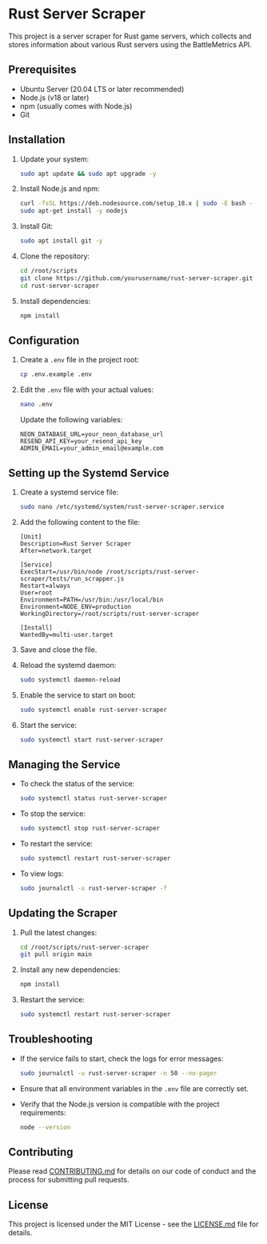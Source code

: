 # Rust Server Scraper

This project is a server scraper for Rust game servers, which collects and stores information about various Rust servers using the BattleMetrics API.

## Prerequisites

-   Ubuntu Server (20.04 LTS or later recommended)
-   Node.js (v18 or later)
-   npm (usually comes with Node.js)
-   Git

## Installation

1. Update your system:

    ```bash
    sudo apt update && sudo apt upgrade -y
    ```

2. Install Node.js and npm:

    ```bash
    curl -fsSL https://deb.nodesource.com/setup_18.x | sudo -E bash -
    sudo apt-get install -y nodejs
    ```

3. Install Git:

    ```bash
    sudo apt install git -y
    ```

4. Clone the repository:

    ```bash
    cd /root/scripts
    git clone https://github.com/yourusername/rust-server-scraper.git
    cd rust-server-scraper
    ```

5. Install dependencies:
    ```bash
    npm install
    ```

## Configuration

1. Create a `.env` file in the project root:

    ```bash
    cp .env.example .env
    ```

2. Edit the `.env` file with your actual values:

    ```bash
    nano .env
    ```

    Update the following variables:

    ```
    NEON_DATABASE_URL=your_neon_database_url
    RESEND_API_KEY=your_resend_api_key
    ADMIN_EMAIL=your_admin_email@example.com
    ```

## Setting up the Systemd Service

1. Create a systemd service file:

    ```bash
    sudo nano /etc/systemd/system/rust-server-scraper.service
    ```

2. Add the following content to the file:

    ```
    [Unit]
    Description=Rust Server Scraper
    After=network.target

    [Service]
    ExecStart=/usr/bin/node /root/scripts/rust-server-scraper/tests/run_scrapper.js
    Restart=always
    User=root
    Environment=PATH=/usr/bin:/usr/local/bin
    Environment=NODE_ENV=production
    WorkingDirectory=/root/scripts/rust-server-scraper

    [Install]
    WantedBy=multi-user.target
    ```

3. Save and close the file.

4. Reload the systemd daemon:

    ```bash
    sudo systemctl daemon-reload
    ```

5. Enable the service to start on boot:

    ```bash
    sudo systemctl enable rust-server-scraper
    ```

6. Start the service:
    ```bash
    sudo systemctl start rust-server-scraper
    ```

## Managing the Service

-   To check the status of the service:

    ```bash
    sudo systemctl status rust-server-scraper
    ```

-   To stop the service:

    ```bash
    sudo systemctl stop rust-server-scraper
    ```

-   To restart the service:

    ```bash
    sudo systemctl restart rust-server-scraper
    ```

-   To view logs:
    ```bash
    sudo journalctl -u rust-server-scraper -f
    ```

## Updating the Scraper

1. Pull the latest changes:

    ```bash
    cd /root/scripts/rust-server-scraper
    git pull origin main
    ```

2. Install any new dependencies:

    ```bash
    npm install
    ```

3. Restart the service:
    ```bash
    sudo systemctl restart rust-server-scraper
    ```

## Troubleshooting

-   If the service fails to start, check the logs for error messages:

    ```bash
    sudo journalctl -u rust-server-scraper -n 50 --no-pager
    ```

-   Ensure that all environment variables in the `.env` file are correctly set.

-   Verify that the Node.js version is compatible with the project requirements:
    ```bash
    node --version
    ```

## Contributing

Please read [CONTRIBUTING.md](CONTRIBUTING.md) for details on our code of conduct and the process for submitting pull requests.

## License

This project is licensed under the MIT License - see the [LICENSE.md](LICENSE.md) file for details.
